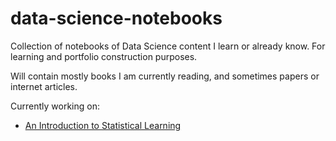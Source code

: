 # data-science-notebooks
Collection of notebooks of Data Science content I learn or already know. For learning and portfolio construction purposes.

Will contain mostly books I am currently reading, and sometimes papers or internet articles.

Currently working on: 
- [An Introduction to Statistical Learning](https://www.statlearning.com/)
